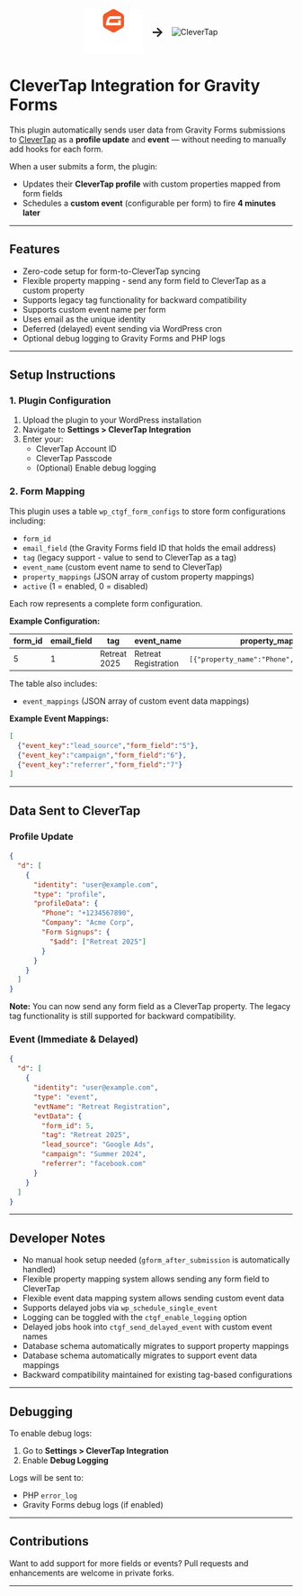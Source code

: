 <p align="center">
  <img src="./assets/logos/gravityforms.svg" alt="Gravity Forms" height="80" style="vertical-align: middle;">
  <span style="vertical-align: middle; font-size: 24px; font-weight: bold; margin: 0 10px;">&#8594;</span>
  <img src="./assets/logos/clevertap.svg" alt="CleverTap" height="60" style="vertical-align: middle;">
</p>


# CleverTap Integration for Gravity Forms

This plugin automatically sends user data from Gravity Forms submissions to [CleverTap](https://clevertap.com) as a **profile update** and **event** — without needing to manually add hooks for each form.

When a user submits a form, the plugin:
- Updates their **CleverTap profile** with custom properties mapped from form fields
- Schedules a **custom event** (configurable per form) to fire **4 minutes later**

---

## Features

- Zero-code setup for form-to-CleverTap syncing
- Flexible property mapping - send any form field to CleverTap as a custom property
- Supports legacy tag functionality for backward compatibility
- Supports custom event name per form
- Uses email as the unique identity
- Deferred (delayed) event sending via WordPress cron
- Optional debug logging to Gravity Forms and PHP logs

---

## Setup Instructions

### 1. Plugin Configuration

1. Upload the plugin to your WordPress installation
2. Navigate to **Settings > CleverTap Integration**
3. Enter your:
    - CleverTap Account ID
    - CleverTap Passcode
    - (Optional) Enable debug logging

### 2. Form Mapping

This plugin uses a table `wp_ctgf_form_configs` to store form configurations including:
- `form_id`
- `email_field` (the Gravity Forms field ID that holds the email address)
- `tag` (legacy support - value to send to CleverTap as a tag)
- `event_name` (custom event name to send to CleverTap)
- `property_mappings` (JSON array of custom property mappings)
- `active` (1 = enabled, 0 = disabled)

Each row represents a complete form configuration.

**Example Configuration:**

| form_id | email_field | tag          | event_name           | property_mappings                                                    | active |
|---------|-------------|--------------|----------------------|----------------------------------------------------------------------|--------|
| 5       | 1           | Retreat 2025 | Retreat Registration | `[{"property_name":"Phone","form_field":"3"}]` | 1      |

The table also includes:
- `event_mappings` (JSON array of custom event data mappings)

**Example Event Mappings:**
```json
[
  {"event_key":"lead_source","form_field":"5"},
  {"event_key":"campaign","form_field":"6"},
  {"event_key":"referrer","form_field":"7"}
]
```

---

## Data Sent to CleverTap

### Profile Update

```json
{
  "d": [
    {
      "identity": "user@example.com",
      "type": "profile",
      "profileData": {
        "Phone": "+1234567890",
        "Company": "Acme Corp",
        "Form Signups": {
          "$add": ["Retreat 2025"]
        }
      }
    }
  ]
}
```

**Note:** You can now send any form field as a CleverTap property. The legacy tag functionality is still supported for backward compatibility.

### Event (Immediate & Delayed)

```json
{
  "d": [
    {
      "identity": "user@example.com",
      "type": "event",
      "evtName": "Retreat Registration",
      "evtData": {
        "form_id": 5,
        "tag": "Retreat 2025",
        "lead_source": "Google Ads",
        "campaign": "Summer 2024",
        "referrer": "facebook.com"
      }
    }
  ]
}
```

---

## Developer Notes

- No manual hook setup needed (`gform_after_submission` is automatically handled)
- Flexible property mapping system allows sending any form field to CleverTap
- Flexible event data mapping system allows sending custom event data
- Supports delayed jobs via `wp_schedule_single_event`
- Logging can be toggled with the `ctgf_enable_logging` option
- Delayed jobs hook into `ctgf_send_delayed_event` with custom event names
- Database schema automatically migrates to support property mappings
- Database schema automatically migrates to support event data mappings
- Backward compatibility maintained for existing tag-based configurations

---

## Debugging

To enable debug logs:

1. Go to **Settings > CleverTap Integration**
2. Enable **Debug Logging**

Logs will be sent to:
- PHP `error_log`
- Gravity Forms debug logs (if enabled)

---

## Contributions

Want to add support for more fields or events? Pull requests and enhancements are welcome in private forks.

---
